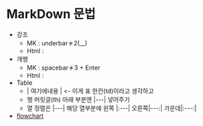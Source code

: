 # MarkDown 문법

- 강조
	- MK : underbar＊2(__)
	- Html : <b></b>
- 개행
	- MK : spacebar＊3 + Enter
	- Html : <br>
- Table
	- | 여기에내용 | <- 이게 표 한칸(td)이라고 생각하고
	- 행 머릿글(th) 아래 부분엔 |---| 넣어주기 
	- 열 정렬은 |---| 해당 열부분에 왼쪽 |:---| 오른쪽|---:| 가운데|:---:|
- [flowchart](http://flowchart.js.org/)